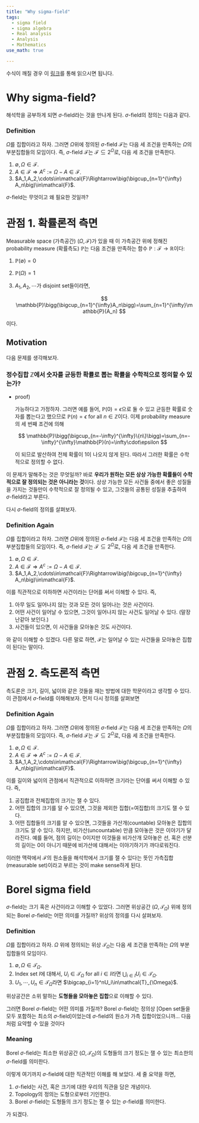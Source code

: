 ```yaml
---
title: "Why sigma-field"
tags:
  - sigma field
  - sigma algebra
  - Real analysis
  - Analysis
  - Mathematics
use_math: true

---
```


수식이 깨질 경우 이 [링크](https://jryoungwmath.notion.site/Why-sigma-field-66834722220f4f6f8f49206f3e29545f)를 통해 읽으시면 됩니다.


# Why sigma-field?

해석학을 공부하게 되면 $\sigma$-field라는 것을 만나게 된다. $\sigma$-field의 정의는 다음과 같다.

### Definition

$\Omega$를 집합이라고 하자. 그러면 $\Omega$위에 정의된 $\sigma$-field $\mathcal{F}$는 다음 세 조건을 만족하는 $\Omega$의 부분집합들의 모임이다. 즉, $\sigma$-field $\mathcal{F}$는 $\mathcal{F}\subseteq2^\Omega$로, 다음 세 조건을 만족한다.

1. $\emptyset,\Omega\in\mathcal{F}$.
2. $A\in\mathcal{F}\Rightarrow A^c:=\Omega-A\in\mathcal{F}$.
3. $A_1,A_2,\cdots\in\mathcal{F}\Rightarrow\big(\bigcup_{n=1}^{\infty} A_n\big)\in\mathcal{F}$.

$\sigma$-field는 무엇이고 왜 필요한 것일까?

# 관점 1. 확률론적 측면

Measurable space (가측공간) $(\Omega,\mathcal{F})$가 있을 때 이 가측공간 위에 정해진 probability measure (확률측도) $\mathbb{P}$는 다음 조건을 만족하는 함수 $\mathbb{P}:\mathcal{F}\to\mathbb{R}$이다:

1. $\mathbb{P}(\emptyset)=0$
2. $\mathbb{P}(\Omega)=1$
3. $A_1,A_2,\cdots$가 disjoint set들이라면, 
    
    $$
    \mathbb{P}\bigg(\bigcup_{n=1}^{\infty}A_n\bigg)=\sum_{n=1}^{\infty}\mathbb{P}(A_n)
    $$
    

이다.

## Motivation

다음 문제를 생각해보자.

### 정수집합 $\mathbb{Z}$에서 숫자를 균등한 확률로 뽑는 확률을 수학적으로 정의할 수 있는가?

- proof)
    
    가능하다고 가정하자. 그러면 예를 들어, $\mathbb{P}(0)=\epsilon$으로 둘 수 있고 균등한 확률로 숫자를 뽑는다고 했으므로 $\mathbb{P}(n)=\epsilon$ for all $n\in\mathbb{Z}$이다. 이제 probability measure의 세 번째 조건에 의해
    
    $$
    \mathbb{P}\bigg(\bigcup_{n=-\infty}^{\infty}\{n\}\bigg)=\sum_{n=-\infty}^{\infty}\mathbb{P}(n)=\infty\cdot\epsilon
    $$
    
    이 되므로 발산하여 전체 확률이 1이 나오지 않게 된다. 따라서 그러한 확률은 수학적으로 정의할 수 없다.
    

이 문제가 말해주는 것은 무엇일까? 바로 **우리가 원하는 모든 상상 가능한 확률들이 수학적으로 잘 정의되는 것은 아니라는 것**이다. 상상 가능한 모든 사건들 중에서 좋은 성질들을 가지는 것들만이 수학적으로 잘 정의될 수 있고, 그것들의 공통된 성질을 추출하여 $\sigma$-field라고 부른다.

다시 $\sigma$-field의 정의를 살펴보자.

### Definition Again

$\Omega$를 집합이라고 하자. 그러면 $\Omega$위에 정의된 $\sigma$-field $\mathcal{F}$는 다음 세 조건을 만족하는 $\Omega$의 부분집합들의 모임이다. 즉, $\sigma$-field $\mathcal{F}$는 $\mathcal{F}\subseteq2^\Omega$로, 다음 세 조건을 만족한다.

1. $\emptyset,\Omega\in\mathcal{F}$.
2. $A\in\mathcal{F}\Rightarrow A^c:=\Omega-A\in\mathcal{F}$.
3. $A_1,A_2,\cdots\in\mathcal{F}\Rightarrow\big(\bigcup_{n=1}^{\infty} A_n\big)\in\mathcal{F}$.

이를 직관적으로 이하하면 사건이라는 단어를 써서 이해할 수 있다. 즉,

1. 아무 일도 일어나지 않는 것과 모든 것이 일어나는 것은 사건이다.
2. 어떤 사건이 일어날 수 있으면, 그것이 일어나지 않는 사건도 일어날 수 있다. (말장난같아 보인다.)
3. 사건들이 있으면, 이 사건들을 모아놓은 것도 사건이다.

와 같이 이해할 수 있겠다. 다른 말로 하면, $\mathcal{F}$는 일어날 수 있는 사건들을 모아놓은 집합이 된다는 말이다.

# 관점 2. 측도론적 측면

측도론은 크기, 길이, 넓이와 같은 것들을 재는 방법에 대한 학문이라고 생각할 수 있다. 이 관점에서 $\sigma$-field를 이해해보자. 먼저 다시 정의를 살펴보면

### Definition Again

$\Omega$를 집합이라고 하자. 그러면 $\Omega$위에 정의된 $\sigma$-field $\mathcal{F}$는 다음 세 조건을 만족하는 $\Omega$의 부분집합들의 모임이다. 즉, $\sigma$-field $\mathcal{F}$는 $\mathcal{F}\subseteq2^\Omega$로, 다음 세 조건을 만족한다.

1. $\emptyset,\Omega\in\mathcal{F}$.
2. $A\in\mathcal{F}\Rightarrow A^c:=\Omega-A\in\mathcal{F}$.
3. $A_1,A_2,\cdots\in\mathcal{F}\Rightarrow\big(\bigcup_{n=1}^{\infty} A_n\big)\in\mathcal{F}$.

이를 길이와 넓이의 관점에서 직관적으로 이하하면 크기라는 단어를 써서 이해할 수 있다. 즉,

1. 공집합과 전체집합의 크기는 잴 수 있다.
2. 어떤 집합의 크기를 알 수 있으면, 그것을 제외한 집합(=여집합)의 크기도 잴 수 있다.
3. 어떤 집합들의 크기를 알 수 있으면, 그것들을 가산개(countable) 모아놓은 집합의 크기도 알 수 있다. 하지만, 비가산(uncountable) 만큼 모아놓은 것은 이야기가 달라진다. 예를 들어, 점의 길이는 0이지만 이것들을 비가산개 모아놓은 선, 혹은 선분의 길이는 0이 아니기 때문에 비가산에 대해서는 이야기하기가 까다로워진다.

이러한 맥락에서 $\mathcal{F}$의 원소들을 해석학에서 크기를 잴 수 있다는 뜻인 가측집합(measurable set)이라고 부르는 것이 make sense하게 된다.

# Borel sigma field

$\sigma$-field는 크기 혹은 사건이라고 이해할 수 있었다. 그러면 위상공간 $(\Omega, \mathcal{T}_{\Omega})$ 위에 정의되는 Borel $\sigma$-field는 어떤 의미를 가질까? 위상의 정의를 다시 살펴보자.

### Definition

$\Omega$를 집합이라고 하자. $\Omega$ 위에 정의되는 위상 $\mathcal{T}_{\Omega}$는 다음 세 조건을 만족하는 $\Omega$의 부분집합들의 모임이다.

1. $\emptyset,\Omega\in\mathcal{T}_{\Omega}$.
2. Index set $I$에 대해서, $U_i\in\mathcal{T}_{\Omega}$ for all $i\in I$라면 $\bigcup_{i\in I}U_i\in\mathcal{T}_{\Omega}$.
3. $U_1,\cdots,U_n\in\mathcal{T}_{\Omega}$라면 $\bigcap_{i=1}^nU_i\in\mathcal{T}_{\Omega}$.

위상공간은 소위 말하는 **도형들을 모아놓은 집합**으로 이해할 수 있다.

그러면 Borel $\sigma$-field는 어떤 의미를 가질까? Borel $\sigma$-field는 정의상 [Open set들을 모두 포함하는 최소의 $\sigma$-field]이었는데 $\sigma$-field의 원소가 가측 집합이었으니까… 다음처럼 요약할 수 있을 것이다

### Meaning

Borel $\sigma$-field는 최소한 위상공간 $(\Omega,\mathcal{T}_{\Omega})$의 도형들의 크기 정도는 잴 수 있는 최소한의 $\sigma$-field를 의미한다.

이렇게 여기까지 $\sigma$-field에 대한 직관적인 이해를 해 보았다. 세 줄 요약을 하면,

1. $\sigma$-field는 사건, 혹은 크기에 대한 우리의 직관을 담은 개념이다.
2. Topology의 정의는 도형으로부터 기인한다.
3. Borel $\sigma$-field는 도형들의 크기 정도는 잴 수 있는 $\sigma$-field를 의미한다.

가 되겠다.
